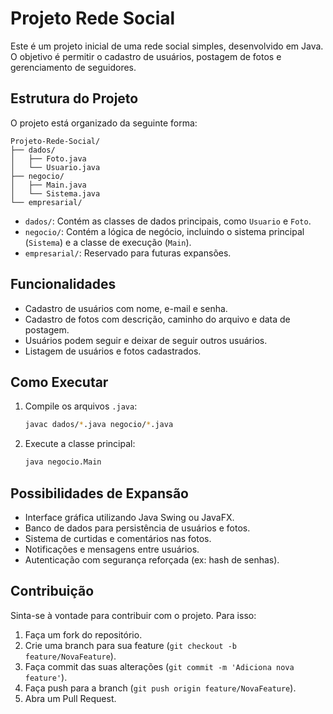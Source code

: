 # Projeto Rede Social

Este é um projeto inicial de uma rede social simples, desenvolvido em Java. O objetivo é permitir o cadastro de usuários, postagem de fotos e gerenciamento de seguidores.

## Estrutura do Projeto

O projeto está organizado da seguinte forma:

```
Projeto-Rede-Social/
├── dados/
│   ├── Foto.java
│   └── Usuario.java
├── negocio/
│   ├── Main.java
│   └── Sistema.java
└── empresarial/
```

* `dados/`: Contém as classes de dados principais, como `Usuario` e `Foto`.
* `negocio/`: Contém a lógica de negócio, incluindo o sistema principal (`Sistema`) e a classe de execução (`Main`).
* `empresarial/`: Reservado para futuras expansões.

## Funcionalidades

* Cadastro de usuários com nome, e-mail e senha.
* Cadastro de fotos com descrição, caminho do arquivo e data de postagem.
* Usuários podem seguir e deixar de seguir outros usuários.
* Listagem de usuários e fotos cadastrados.

## Como Executar

1. Compile os arquivos `.java`:

   ```bash
   javac dados/*.java negocio/*.java
   ```

2. Execute a classe principal:

   ```bash
   java negocio.Main
   ```

## Possibilidades de Expansão

* Interface gráfica utilizando Java Swing ou JavaFX.
* Banco de dados para persistência de usuários e fotos.
* Sistema de curtidas e comentários nas fotos.
* Notificações e mensagens entre usuários.
* Autenticação com segurança reforçada (ex: hash de senhas).

## Contribuição

Sinta-se à vontade para contribuir com o projeto. Para isso:

1. Faça um fork do repositório.
2. Crie uma branch para sua feature (`git checkout -b feature/NovaFeature`).
3. Faça commit das suas alterações (`git commit -m 'Adiciona nova feature'`).
4. Faça push para a branch (`git push origin feature/NovaFeature`).
5. Abra um Pull Request.

